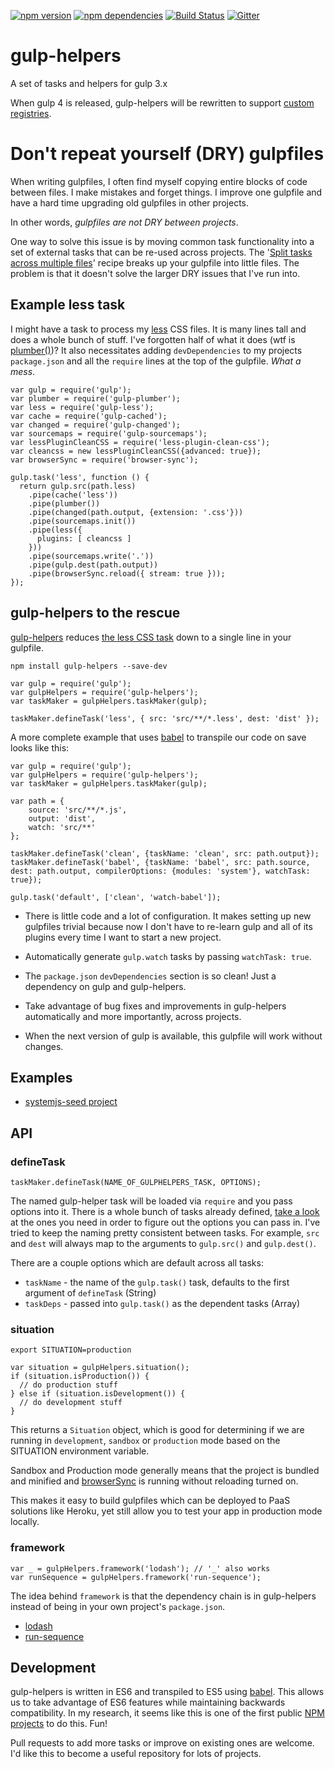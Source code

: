 [![npm version](https://badge.fury.io/js/gulp-helpers.svg)](https://badge.fury.io/js/gulp-helpers)
[![npm dependencies](https://david-dm.org/lookfirst/gulp-helpers.svg)](https://david-dm.org/lookfirst/gulp-helpers)
[![Build Status](https://travis-ci.org/lookfirst/gulp-helpers.svg)](https://travis-ci.org/lookfirst/gulp-helpers)
[![Gitter](https://badges.gitter.im/Join%20Chat.svg)](https://gitter.im/lookfirst/gulp-helpers)

# gulp-helpers

A set of tasks and helpers for gulp 3.x 

When gulp 4 is released, gulp-helpers will be rewritten to support [custom registries](https://github.com/phated/undertaker#custom-registries).

# Don't repeat yourself (DRY) gulpfiles

When writing gulpfiles, I often find myself copying entire blocks of code between files. I make mistakes and forget things. I improve one gulpfile and have a hard time upgrading old gulpfiles in other projects. 

In other words, _gulpfiles are not DRY between projects_. 

One way to solve this issue is by moving common task functionality into a set of external tasks that can be re-used across projects. The '[Split tasks across multiple files](split-tasks-across-multiple-files.md)' recipe breaks up your gulpfile into little files. The problem is that it doesn't solve the larger DRY issues that I've run into.

## Example less task

I might have a task to process my [less](http://lesscss.org/) CSS files. It is many lines tall and does a whole bunch of stuff. I've forgotten half of what it does (wtf is [plumber()](https://github.com/floatdrop/gulp-plumber))? It also necessitates adding `devDependencies` to my projects `package.json` and all the `require` lines at the top of the gulpfile. _What a mess_.

```
var gulp = require('gulp');
var plumber = require('gulp-plumber');
var less = require('gulp-less');
var cache = require('gulp-cached');
var changed = require('gulp-changed');
var sourcemaps = require('gulp-sourcemaps');
var lessPluginCleanCSS = require('less-plugin-clean-css');
var cleancss = new lessPluginCleanCSS({advanced: true});
var browserSync = require('browser-sync');

gulp.task('less', function () {
  return gulp.src(path.less)
    .pipe(cache('less'))
    .pipe(plumber())
    .pipe(changed(path.output, {extension: '.css'}))
    .pipe(sourcemaps.init())
    .pipe(less({
      plugins: [ cleancss ]
    }))
    .pipe(sourcemaps.write('.'))
    .pipe(gulp.dest(path.output))
    .pipe(browserSync.reload({ stream: true }));
});
```

## gulp-helpers to the rescue

[gulp-helpers](https://github.com/lookfirst/gulp-helpers/) reduces [the less CSS task](https://github.com/lookfirst/gulp-helpers/blob/master/src/tasks/less.js) down to a single line in your gulpfile.

```
npm install gulp-helpers --save-dev
```

```
var gulp = require('gulp');
var gulpHelpers = require('gulp-helpers');
var taskMaker = gulpHelpers.taskMaker(gulp);

taskMaker.defineTask('less', { src: 'src/**/*.less', dest: 'dist' });
```

A more complete example that uses [babel](http://babeljs.io/) to transpile our code on save looks like this:

```
var gulp = require('gulp');
var gulpHelpers = require('gulp-helpers');
var taskMaker = gulpHelpers.taskMaker(gulp);

var path = {
	source: 'src/**/*.js',
	output: 'dist',
	watch: 'src/**'
};

taskMaker.defineTask('clean', {taskName: 'clean', src: path.output});
taskMaker.defineTask('babel', {taskName: 'babel', src: path.source, dest: path.output, compilerOptions: {modules: 'system'}, watchTask: true});

gulp.task('default', ['clean', 'watch-babel']);
```

* There is little code and a lot of configuration. It makes setting up new gulpfiles trivial because now I don't have to re-learn gulp and all of its plugins every time I want to start a new project. 

* Automatically generate `gulp.watch` tasks by passing `watchTask: true`.

* The `package.json` `devDependencies` section is so clean! Just a dependency on gulp and gulp-helpers.

* Take advantage of bug fixes and improvements in gulp-helpers automatically and more importantly, across projects.

* When the next version of gulp is available, this gulpfile will work without changes.

## Examples

* [systemjs-seed project](https://github.com/lookfirst/systemjs-seed/)

## API

### defineTask

```
taskMaker.defineTask(NAME_OF_GULPHELPERS_TASK, OPTIONS);
```

The named gulp-helper task will be loaded via `require` and you pass options into it. There is a whole bunch of tasks already defined, [take a look](https://github.com/lookfirst/gulp-helpers/tree/master/src/tasks) at the ones you need in order to figure out the options you can pass in. I've tried to keep the naming pretty consistent between tasks. For example, `src` and `dest` will always map to the arguments to `gulp.src()` and `gulp.dest()`.

There are a couple options which are default across all tasks:
* `taskName` - the name of the `gulp.task()` task, defaults to the first argument of `defineTask` (String)
* `taskDeps` - passed into `gulp.task()` as the dependent tasks (Array)

### situation

```
export SITUATION=production
```

```
var situation = gulpHelpers.situation();
if (situation.isProduction()) {
  // do production stuff
} else if (situation.isDevelopment()) {
  // do development stuff
}
```

This returns a `Situation` object, which is good for determining if we are running in `development`, `sandbox` or `production` mode based on the SITUATION environment variable.

Sandbox and Production mode generally means that the project is bundled and minified and [browserSync](http://browsersync.io) is running without reloading turned on.

This makes it easy to build gulpfiles which can be deployed to PaaS solutions like Heroku, yet still allow you to test your app in production mode locally.

### framework

```
var _ = gulpHelpers.framework('lodash'); // '_' also works
var runSequence = gulpHelpers.framework('run-sequence');
```

The idea behind `framework` is that the dependency chain is in gulp-helpers instead of being in your own project's `package.json`. 

* [lodash](https://lodash.com/)
* [run-sequence](https://github.com/OverZealous/run-sequence)

## Development

gulp-helpers is written in ES6 and transpiled to ES5 using [babel](https://babeljs.io/). This allows us to take advantage of ES6 features while maintaining backwards compatibility. In my research, it seems like this is one of the first public [NPM projects](https://www.npmjs.com/package/gulp-helpers) to do this. Fun!

Pull requests to add more tasks or improve on existing ones are welcome. I'd like this to become a useful repository for lots of projects.
